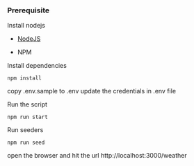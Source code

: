 ### Prerequisite
Install nodejs 
- [NodeJS](https://nodejs.org/en/)

- NPM

Install dependencies

```shell
npm install
```

copy .env.sample to .env 
update the credentials in .env file 

Run the script

```
npm run start 
```
Run seeders 
```
npm run seed
```

open the browser and hit the url 
http://localhost:3000/weather
